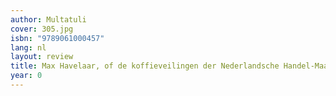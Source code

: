 ```yaml
---
author: Multatuli
cover: 305.jpg
isbn: "9789061000457"
lang: nl
layout: review
title: Max Havelaar, of de koffieveilingen der Nederlandsche Handel-Maatschappij
year: 0
---
```

